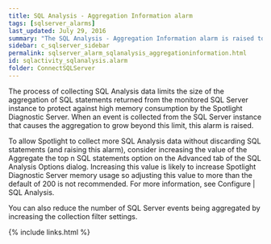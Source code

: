 ```yaml
---
title: SQL Analysis - Aggregation Information alarm
tags: [sqlserver_alarms]
last_updated: July 29, 2016
summary: "The SQL Analysis - Aggregation Information alarm is raised to indicate that some SQL statements have been discarded during the collection of SQL Analysis data."
sidebar: c_sqlserver_sidebar
permalink: sqlserver_alarm_sqlanalysis_aggregationinformation.html
id: sqlactivity_sqlanalysis.alarm
folder: ConnectSQLServer
---
```



The process of collecting SQL Analysis data limits the size of the aggregation of SQL statements returned from the monitored SQL Server instance to protect against high memory consumption by the Spotlight Diagnostic Server. When an event is collected from the SQL Server instance that causes the aggregation to grow beyond this limit, this alarm is raised.

To allow Spotlight to collect more SQL Analysis data without discarding SQL statements (and raising this alarm), consider increasing the value of the Aggregate the top n SQL statements option on the Advanced tab of the SQL Analysis Options dialog. Increasing this value is likely to increase Spotlight Diagnostic Server memory usage so adjusting this value to more than the default of 200 is not recommended. For more information, see Configure \| SQL Analysis.

You can also reduce the number of SQL Server events being aggregated by increasing the collection filter settings.

{% include links.html %}

